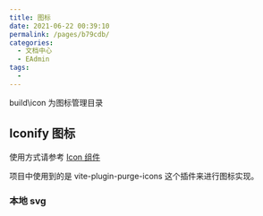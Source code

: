```yaml
---
title: 图标
date: 2021-06-22 00:39:10
permalink: /pages/b79cdb/
categories:
  - 文档中心
  - EAdmin
tags:
  -
---
```


build\icon 为图标管理目录

## Iconify 图标

使用方式请参考 [Icon 组件]()

项目中使用到的是 vite-plugin-purge-icons 这个插件来进行图标实现。

### 本地 svg
